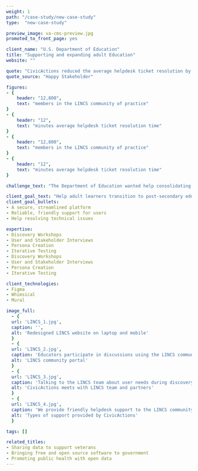 ```yaml
---
weight: 1
path: "/case-study/new-case-study"
type:  "new-case-study"

preview_image: va-cms-preview.jpg
promoted_to_front_page: yes

client_name: "U.S. Department of Education"
title: "Supporting and expanding adult Education"
website: ""

quote: "CivicActions reduced the average helpdesk ticket resolution by 15 minutes per student and equipped adult education staff with the design principles and support to cut waste further."
quote_source: "Happy Stakeholder"

figures:
- {
    header: "12,800",
    text: "members in the LINCS community of practice"
}
- {
    header: "12",
    text: "minutes average helpdesk ticket resolution time"
}
- {
    header: "12,800",
    text: "members in the LINCS community of practice"
}
- {
    header: "12",
    text: "minutes average helpdesk ticket resolution time"
}

challenge_text: "The Department of Education wanted help consolidating and updating the collection of websites for the Literacy and Information Communication System (LINCS), which supports adult education practitioners."

client_goal_text: "Help adult learners transition to post-secondary education and 21st-century jobs through:"
client_goal_bullets:
- A secure, streamlined platform
- Reliable, friendly support for users
- Help resolving technical issues

expertise:
- Discovery Workshops
- User and Stakeholder Interviews
- Persona Creation
- Iterative Testing
- Discovery Workshops
- User and Stakeholder Interviews
- Persona Creation
- Iterative Testing

client_technologies:
- Figma
- Whimsical
- Mural

image_full:
  - {
  url: 'LINCS_1.jpg', 
  caption: '', 
  alt: 'Redesigned LINCS website on laptop and mobile'
  }
  - {
  url: 'LINCS_2.jpg', 
  caption: 'Educators participate in discussions using the LINCS community portal.', 
  alt: 'LINCS community portal'
  }
  - {
  url: 'LINCS_3.jpg', 
  caption: 'Talking to the LINCS team about user needs during discovery.', 
  alt: 'CivicActions meets with LINCS team and partners'
  }
  - {
  url: 'LINCS_4.jpg', 
  caption: 'We provide friendly helpdesk support to the LINCS community.', 
  alt: 'Types of support provided by CivicActions'
  }

tags: []

related_titles:
- Sharing data to support veterans
- Bringing free and open source software to government
- Promoting public health with open data
---
```

